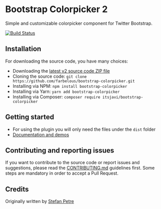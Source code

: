# Bootstrap Colorpicker 2

Simple and customizable colorpicker component for Twitter Bootstrap.

[![Build Status](https://api.travis-ci.org/farbelous/bootstrap-colorpicker.svg?branch=v2)](https://travis-ci.org/farbelous/bootstrap-colorpicker)

## Installation

For downloading the source code, you have many choices:

- Downloading the [latest v2 source code ZIP file](https://github.com/farbelous/bootstrap-colorpicker/archive/v2.zip)
- Cloning the source code: `git clone https://github.com/farbelous/bootstrap-colorpicker.git`
- Installing via NPM: `npm install bootstrap-colorpicker`
- Installing via Yarn: `yarn add bootstrap-colorpicker`
- Installing via Composer: `composer require itsjavi/bootstrap-colorpicker`

## Getting started

- For using the plugin you will only need the files under the `dist` folder
- [Documentation and demos](https://farbelous.github.io/bootstrap-colorpicker/v2/)

## Contributing and reporting issues

If you want to contribute to the source code or report issues and suggestions, please read the [CONTRIBUTING.md](CONTRIBUTING.md) guidelines first. Some steps are mandatory in order to accept a Pull Request.

## Credits

Originally written by [Stefan Petre](http://www.eyecon.ro/)
